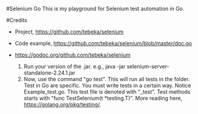 #Selenium Go
  This is my playground for Selenium test automation in Go.

#Credits
  * Project, https://github.com/tebeka/selenium  
  * Code example, https://github.com/tebeka/selenium/blob/master/doc.go  

  * https://godoc.org/github.com/tebeka/selenium  
    1. Run your version of the .jar. e.g., java -jar selenium-server-standalone-2.24.1.jar  
    2. Now, use the command "go test". This will run all tests in the folder. Test in Go are specific. 
    You must write tests in a certain way. Notice Example_test.go. This test file is denoted with "_test". 
    Test methods starts with "func TestSelenium(t *testing.T)". More reading here, https://golang.org/pkg/testing/.